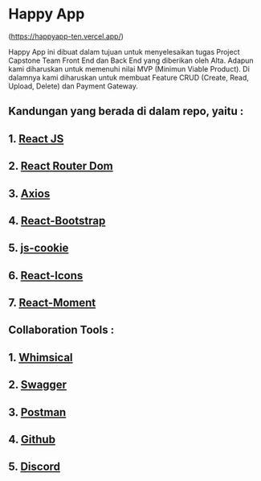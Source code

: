 # Happy App
(https://happyapp-ten.vercel.app/)

Happy App ini dibuat dalam tujuan untuk menyelesaikan tugas Project Capstone Team Front End dan Back End yang diberikan oleh Alta. Adapun kami diharuskan untuk memenuhi nilai MVP (Minimun Viable Product). Di dalamnya kami diharuskan untuk membuat Feature CRUD (Create, Read, Upload, Delete) dan Payment Gateway.

## Kandungan yang berada di dalam repo, yaitu :

## 1. [React JS](https://reactjs.org/docs/create-a-new-react-app.html)
## 2. [React Router Dom](https://www.npmjs.com/package/react-router-dom)
## 3. [Axios](https://www.npmjs.com/package/axios)
## 4. [React-Bootstrap](https://reactjs.org/)
## 5. [js-cookie](https://www.npmjs.com/package/js-cookie)
## 6. [React-Icons](https://react-icons.github.io/react-icons/)
## 7. [React-Moment](https://www.npmjs.com/package/react-moment)

## Collaboration Tools :

## 1. [Whimsical](https://whimsical.com/)
## 2. [Swagger](https://swagger.io/)
## 3. [Postman](https://www.postman.com/)
## 4. [Github](https://github.com/)
## 5. [Discord](https://discord.com/)
